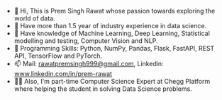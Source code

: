 - 👋 Hi, This is Prem Singh Rawat whose passion towards exploring the world of data.
- 👀 Have more than 1.5 year of industry experience in data science.
- 🤠 Have knowledge of Machine Learning, Deep Learning, Statistical modelling and testing, Computer Vision and NLP.
- 🌱 Programming Skills: Python, NumPy, Pandas, Flask, FastAPI, REST API, TensorFlow and PyTorch.
- 📫 Mail: rawatpremsingh999@gmail.com, Linkedin: www.linkedin.com/in/prem-rawat
- ✍🏻 Also, I'm part-time Computer Science Expert at Chegg Platform where helping the student in solving Data Science problems.

<!---
rawat999/rawat999 is a ✨ special ✨ repository because its `README.md` (this file) appears on your GitHub profile.
You can click the Preview link to take a look at your changes.
--->
